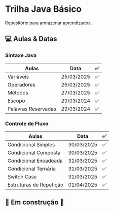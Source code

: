 # Trilha Java Básico

Repositório para armazenar aprendizados.

## 💻 Aulas & Datas

### Sintaxe Java
| Aulas                 | Data        | ✅ |  
|----------------------|------------|---|  
| Variáveis           | 25/03/2025  | ✅ |  
| Operadores          | 26/03/2025  | ✅ |  
| Métodos             | 27/03/2025  | ✅ |  
| Escopo              | 29/03/2024  | ✅ |  
| Palavras Reservadas | 29/03/2024  | ✅ |  

### Controle de Fluxo
| Aulas                   | Data       | ✅ |  
|-------------------------|------------|--|  
| Condicional Simples     | 30/03/2025 | ✅ |  
| Condicional Composta    | 30/03/2025 | ✅ |  
| Condicional Encadeada   | 31/03/2025 | ✅ |  
| Condicional Ternária    | 31/03/2025 | ✅ |  
| Switch Case             | 31/03/2025 | ✅ |  
| Estruturas de Repetição | 01/04/2025 | ✅ |  

## 🚧 Em construção 🚧  
